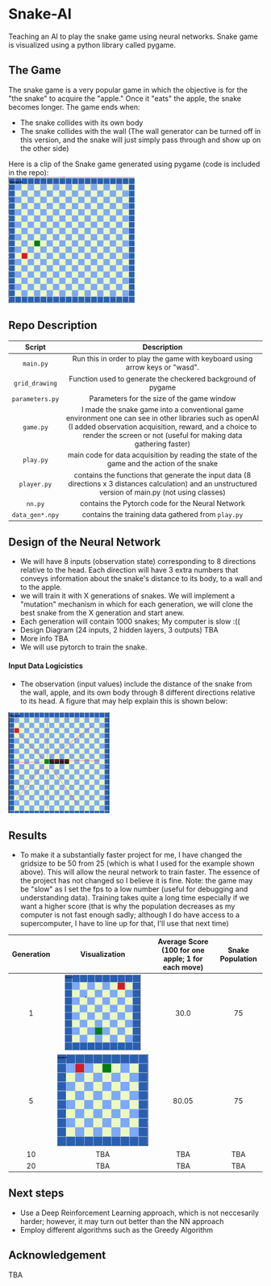 # Snake-AI
Teaching an AI to play the snake game using neural networks. Snake game is visualized using a python library called pygame. 

## The Game
The snake game is a very popular game in which the objective is for the "the snake" to acquire the "apple." Once it "eats" the apple, the snake becomes longer. The game ends when:
 - The snake collides with its own body
 - The snake collides with the wall (The wall generator can be turned off in this version, and the snake will just simply pass through and show up on the other side)

Here is a clip of the Snake game generated using pygame (code is included in the repo):                   
<img src = "https://github.com/yvielcastillejos/Snake-AI/blob/main/game.gif" width = "250" height = "250">
## Repo Description
| Script | Description|
|:--:|:--:|
|`main.py`| Run this in order to play the game with keyboard using arrow keys or "wasd". |
|`grid_drawing`| Function used to generate the checkered background of pygame |
|`parameters.py`| Parameters for the size of the game window|
|`game.py`| I made the snake game into a conventional game environment one can see in other libraries such as openAI (I added observation acquisition, reward, and a choice to render the screen or not (useful for making data gathering faster)|
|`play.py`| main code for data acquisition by reading the state of the game and the action of the snake|
|`player.py`| contains the functions that generate the input data (8 directions x 3 distances calculation) and an unstructured version of main.py (not using classes)|
|`nn.py`| contains the Pytorch code for the Neural Network|
|`data_gen*.npy`| contains the training data gathered from `play.py`|

## Design of the Neural Network
- We will have 8 inputs (observation state) corresponding to 8 directions relative to the head. Each direction will have 3 extra numbers that conveys information about the snake's distance to its body, to a wall and to the apple.
- we will train it with X generations of snakes. We will implement a "mutation" mechanism in which for each generation, we will clone the best snake from the X generation and start anew.
- Each generation will contain 1000 snakes; My computer is slow :((
- Design Diagram (24 inputs, 2 hidden layers, 3 outputs) TBA
- More info TBA
- We will use pytorch to train the snake.

#### Input Data Logicistics
- The observation (input values) include the distance of the snake from the wall, apple, and its own body through 8 different directions relative to its head. A figure that may help explain this is shown below:

<img src = "https://github.com/yvielcastillejos/Snake-AI/blob/main/Generation/Input.jpg" height = 200 width = "200">

## Results
- To make it a substantially faster project for me, I have changed the gridsize to be 50 from 25 (which is what I used for the example shown above). This will allow the neural network to train faster. The essence of the project has not changed so I believe it is fine. Note: the game may be "slow" as I set the fps to a low number (useful for debugging and understanding data). Training takes quite a long time especially if we want a higher score (that is why the population decreases as my computer is not fast enough sadly; although I do have access to a supercomputer, I have to line up for that, I'll use that next time)

| Generation| Visualization| Average Score (100 for one apple; 1 for each move)| Snake Population|
|:---------:|:------------:|:------------:|:---------------:|
|     1     |<img src = "https://github.com/yvielcastillejos/Snake-AI/blob/main/Generation/Gen1.gif"  width = "150" height = "150">  |     30.0  |     75    |
|     5     |  <img src = "https://github.com/yvielcastillejos/Snake-AI/blob/main/Generation/GEN5.gif" width height > | 80.05 | 75|
|     10    | TBA                           |   TBA |TBA|
|     20     | TBA|TBA|TBA
## Next steps
 - Use a Deep Reinforcement Learning approach, which is not neccesarily harder; however, it may turn out better than the NN approach
 - Employ different algorithms such as the Greedy Algorithm

## Acknowledgement
TBA
